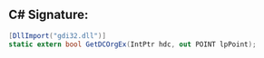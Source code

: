 
## C# Signature:
```cs
[DllImport("gdi32.dll")]
static extern bool GetDCOrgEx(IntPtr hdc, out POINT lpPoint);
```
